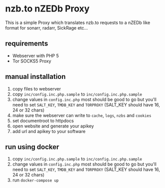 # nzb.to nZEDb Proxy

This is a simple Proxy which translates nzb.to requests to a nZEDb like format for sonarr, radarr, SickRage etc...

## requirements

- Webserver with PHP 5
- Tor SOCKS5 Proxy

## manual installation

1. copy files to webserver
2. copy `inc/config.inc.php.sample` to `inc/config.inc.php.sample`
3. change values in `config.inc.php` most should be good to go but you'll need to set `SALT_KEY`, `TMDB_KEY` and `TORPROXY` (SALT_KEY should have 16, 24 or 32 chars)
4. make sure the webserver can write to `cache`, `logs`, `nzbs` and `cookies`
5. set documentroot to httpdocs
6. open website and generate your apikey
7. add url and apikey to your software

## run using docker

1. copy `inc/config.inc.php.sample` to `inc/config.inc.php.sample`
2. change values in `config.inc.php` most should be good to go but you'll need to set `SALT_KEY`, `TMDB_KEY` and `TORPROXY` (SALT_KEY should have 16, 24 or 32 chars)
3. run `docker-compose up`
